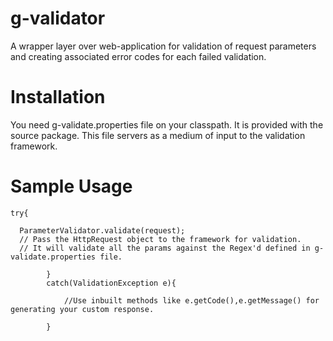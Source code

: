 g-validator
===========

A wrapper layer over web-application for validation of request parameters and creating associated error codes for each failed validation.

Installation
===========

You need g-validate.properties file on your classpath. It is provided with the source package. This file servers as a medium of input to the validation framework.

Sample Usage
===========

    
    try{
			
      ParameterValidator.validate(request);
      // Pass the HttpRequest object to the framework for validation. 
      // It will validate all the params against the Regex'd defined in g-validate.properties file.
      
			}
			catch(ValidationException e){
				
				//Use inbuilt methods like e.getCode(),e.getMessage() for generating your custom response.
        
			}
